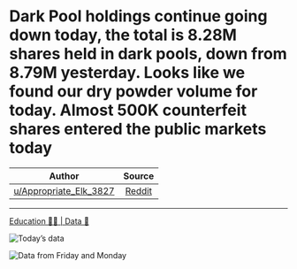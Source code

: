 Dark Pool holdings continue going down today, the total is 8.28M shares held in dark pools, down from 8.79M yesterday. Looks like we found our dry powder volume for today. Almost 500K counterfeit shares entered the public markets today
===========================================================================================================================================================================================================================================

| Author       | Source       | 
| :-------------: |:-------------:|
|  [u/Appropriate_Elk_3827](https://www.reddit.com/user/Appropriate_Elk_3827/) | [Reddit](https://www.reddit.com/r/Superstonk/comments/o0q1uk/dark_pool_holdings_continue_going_down_today_the/) | 

---

[Education 👨‍🏫 | Data 🔢](https://www.reddit.com/r/Superstonk/search?q=flair_name%3A%22Education%20%F0%9F%91%A8%E2%80%8D%F0%9F%8F%AB%20%7C%20Data%20%F0%9F%94%A2%22&restrict_sr=1)

![Today’s data](https://user-images.githubusercontent.com/82035192/124121948-812ff580-da43-11eb-8981-5a5c8481f59a.png)

![Data from Friday and Monday](https://user-images.githubusercontent.com/82035192/124121962-83924f80-da43-11eb-8919-6177ab30c27e.png)

